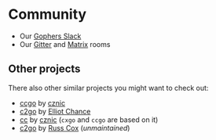 # Community

- Our [Gophers Slack](https://gophers.slack.com/messages/cxgo)
- Our [Gitter](https://gitter.im/gotranspile/community) and
  [Matrix](https://matrix.to/#/#gotranspile_community:gitter.im) rooms

## Other projects

There also other similar projects you might want to check out:

- [ccgo](https://gitlab.com/cznic/ccgo) by [cznic](https://gitlab.com/cznic)
- [c2go](https://github.com/elliotchance/c2go) by [Elliot Chance](https://github.com/elliotchance)
- [cc](https://gitlab.com/cznic/cc) by [cznic](https://gitlab.com/cznic) (`cxgo` and `ccgo` are based on it)
- [c2go](https://github.com/rsc/c2go) by [Russ Cox](https://github.com/rsc) (_unmaintained_)